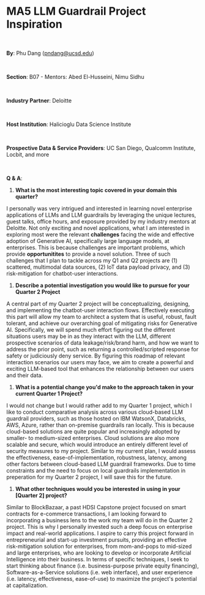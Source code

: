 # MA5 LLM Guardrail Project Inspiration

<br>

**By**: Phu Dang (pndang@ucsd.edu)

<br>

**Section**: B07 - Mentors: Abed El-Husseini, Nimu Sidhu

<br>

**Industry Partner**: Deloitte

<br>

**Host Institution**: Halicioglu Data Science Institute

<br>

**Prospective Data & Service Providers**: UC San Diego, Qualcomm Institute, Locbit, and more

<br>

**Q & A**:

1. **What is the most interesting topic covered in your domain this quarter?**

I personally was very intrigued and interested in learning novel enterprise applications of LLMs and LLM guardrails by leveraging the unique lectures, guest talks, office hours, and exposure provided by my industry mentors at Deloitte. Not only exciting and novel applications, what I am interested in exploring most were the relevant **challenges** facing the wide and effective adoption of Generative AI, specifically large language models, at enterprises. This is because challenges are important problems, which provide **opportunitites** to provide a novel solution. Three of such challenges that I plan to tackle across my Q1 and Q2 projects are (1) scattered, multimodal data sources, (2) IoT data payload privacy, and (3) risk-mitigation for chatbot-user interactions. 

1. **Describe a potential investigation you would like to pursue for your Quarter 2 Project**

A central part of my Quarter 2 project will be conceptualizing, designing, and implementing the chatbot-user interaction flows. Effectively executing this part will allow my team to architect a system that is useful, robust, fault tolerant, and achieve our overarching goal of mitigating risks for Generative AI. Specifically, we will spend much effort figuring out the different situations users may be in as they interact with the LLM, different prospective scenarios of data leakage/risk/brand harm, and how we want to address the prior point, such as returning a controlled/scripted response for safety or judiciously deny service. By figuring this roadmap of relevant interaction scenarios our users may face, we aim to create a powerful and exciting LLM-based tool that enhances the relationship between our users and their data.

1. **What is a potential change you'd make to the approach taken in your current Quarter 1 Project?**

I would not change but I would rather add to my Quarter 1 project, which I like to conduct comparative analysis across various cloud-based LLM guardrail providers, such as those hosted on IBM WatsonX, Databricks, AWS, Azure, rather than on-premise guardrails ran locally. This is because cloud-based solutions are quite popular and increasingly adopted by smaller- to medium-sized enterprises. Cloud solutions are also more scalable and secure, which would introduce an entirely different level of security measures to my project. Similar to my current plan, I would assess the effectiveness, ease-of-implementation, robustness, latency, among other factors between cloud-based LLM guardrail frameworks. Due to time constraints and the need to focus on local guardrails implementation in preperation for my Quarter 2 project, I will save this for the future.

1. **What other techniques would you be interested in using in your [Quarter 2] project?**

Similar to BlockBazaar, a past HDSI Capstone project focused on smart contracts for e-commerce transactions, I am looking forward to incorporating a business lens to the work my team will do in the Quarter 2 project. This is why I personally invested such a deep focus on enterprise impact and real-world applications. I aspire to carry this project forward in entrepreneurial and start-up investment pursuits, providing an effective risk-mitigation solution for enterprises, from mom-and-pops to mid-sized and large enterprises, who are looking to develop or incorporate Artificial Intelligence into their business. In terms of specific techniques, I seek to start thinking about finance (i.e. business-purpose private equity financing), Software-as-a-Service solutions (i.e. web interface), and user experience (i.e. latency, effectiveness, ease-of-use) to maximize the project's potential at capitalization. 
